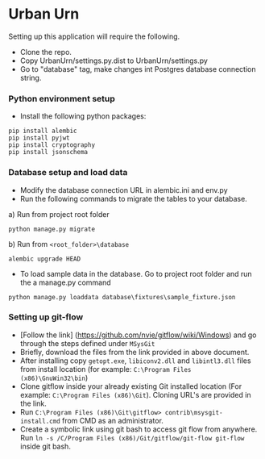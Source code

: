 # Urban Urn

Setting up this application will require the following.

- Clone the repo.
- Copy UrbanUrn/settings.py.dist to UrbanUrn/settings.py
- Go to "database" tag, make changes int Postgres database connection string.

### Python environment setup

- Install the following python packages:
```
pip install alembic
pip install pyjwt
pip install cryptography
pip install jsonschema
```

### Database setup and load data

- Modify the database connection URL in alembic.ini and env.py
- Run the following commands to migrate the tables to your database.

a) Run from project root folder 
```
python manage.py migrate
```
b) Run from `<root_folder>\database`
```
alembic upgrade HEAD
```

- To load sample data in the database. Go to project root folder and run the a manage.py command
```
python manage.py loaddata database\fixtures\sample_fixture.json
```

### Setting up git-flow

- [Follow the link] (https://github.com/nvie/gitflow/wiki/Windows) and go through the steps defined under `MSysGit`
- Briefly, download the files from the link provided in above document.
- After installing copy `getopt.exe`, `libiconv2.dll` and `libintl3.dll` files from install location (for example: `C:\Program Files (x86)\GnuWin32\bin`)
- Clone gitflow inside your already existing Git installed location (For example: `C:\Program Files (x86)\Git`). Cloning URL's are provided in the link.
- Run `C:\Program Files (x86)\Git\gitflow> contrib\msysgit-install.cmd` from CMD as an administrator.
- Create a symbolic link using git bash to access git flow from anywhere. Run `ln -s /C/Program Files (x86)/Git/gitflow/git-flow git-flow` inside git bash.